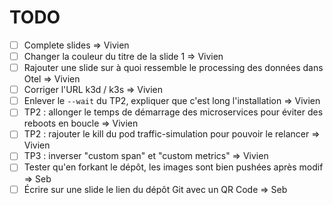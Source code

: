 # TODO

- [ ] Complete slides => Vivien
- [ ] Changer la couleur du titre de la slide 1 => Vivien
- [ ] Rajouter une slide sur à quoi ressemble le processing des données dans Otel => Vivien
- [ ] Corriger l'URL k3d / k3s => Vivien
- [ ] Enlever le `--wait` du TP2, expliquer que c'est long l'installation => Vivien
- [ ] TP2 : allonger le temps de démarrage des microservices pour éviter des reboots en boucle => Vivien
- [ ] TP2 : rajouter le kill du pod traffic-simulation pour pouvoir le relancer => Vivien
- [ ] TP3 : inverser "custom span" et "custom metrics" => Vivien
- [ ] Tester qu'en forkant le dépôt, les images sont bien pushées après modif => Seb
- [ ] Écrire sur une slide le lien du dépôt Git avec un QR Code => Seb
